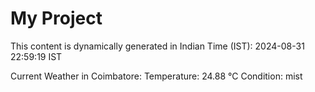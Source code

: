 # My Project

This content is dynamically generated in Indian Time (IST): 2024-08-31 22:59:19 IST


Current Weather in Coimbatore:
Temperature: 24.88 °C
Condition: mist
